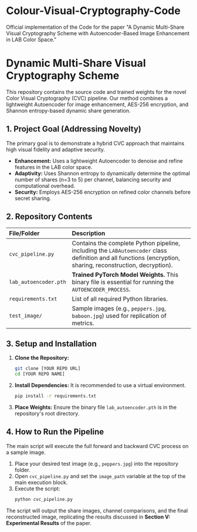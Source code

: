 # Colour-Visual-Cryptography-Code
Official implementation of the Code for the paper "A Dynamic Multi-Share Visual Cryptography Scheme with Autoencoder-Based Image Enhancement in LAB Color Space."


# Dynamic Multi-Share Visual Cryptography Scheme

This repository contains the source code and trained weights for the novel Color Visual Cryptography (CVC) pipeline. Our method combines a lightweight Autoencoder for image enhancement, AES-256 encryption, and Shannon entropy-based dynamic share generation.

## 1. Project Goal (Addressing Novelty)

The primary goal is to demonstrate a hybrid CVC approach that maintains high visual fidelity and adaptive security.
* **Enhancement:** Uses a lightweight Autoencoder to denoise and refine features in the LAB color space.
* **Adaptivity:** Uses Shannon entropy to dynamically determine the optimal number of shares (n=3 to 5) per channel, balancing security and computational overhead.
* **Security:** Employs AES-256 encryption on refined color channels before secret sharing.

## 2. Repository Contents

| File/Folder | Description |
| :--- | :--- |
| `cvc_pipeline.py` | Contains the complete Python pipeline, including the `LABAutoencoder` class definition and all functions (encryption, sharing, reconstruction, decryption). |
| `lab_autoencoder.pth` | **Trained PyTorch Model Weights.** This binary file is essential for running the `AUTOENCODER_PROCESS`. |
| `requirements.txt` | List of all required Python libraries. |
| `test_image/` | Sample images (e.g., `peppers.jpg`, `baboon.jpg`) used for replication of metrics. |

## 3. Setup and Installation

1.  **Clone the Repository:**
    ```bash
    git clone [YOUR REPO URL]
    cd [YOUR REPO NAME]
    ```

2.  **Install Dependencies:** It is recommended to use a virtual environment.
    ```bash
    pip install -r requirements.txt
    ```

3.  **Place Weights:** Ensure the binary file `lab_autoencoder.pth` is in the repository's root directory.

## 4. How to Run the Pipeline

The main script will execute the full forward and backward CVC process on a sample image.

1.  Place your desired test image (e.g., `peppers.jpg`) into the repository folder.
2.  Open `cvc_pipeline.py` and set the `image_path` variable at the top of the main execution block.
3.  Execute the script:
    ```bash
    python cvc_pipeline.py
    ```

The script will output the share images, channel comparisons, and the final reconstructed image, replicating the results discussed in **Section V: Experimental Results** of the paper.
